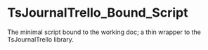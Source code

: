 # TsJournalTrello_Bound_Script
The minimal script bound to the working doc; a thin wrapper to the TsJournalTrello library.
